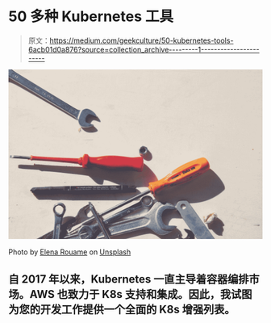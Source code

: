 # 50 多种 Kubernetes 工具

> 原文：<https://medium.com/geekculture/50-kubernetes-tools-6acb01d0a876?source=collection_archive---------1----------------------->

![](img/a4d0f7ce9e8b68065f3626d71200bd0e.png)

Photo by [Elena Rouame](https://unsplash.com/@roum?utm_source=medium&utm_medium=referral) on [Unsplash](https://unsplash.com?utm_source=medium&utm_medium=referral)

## 自 2017 年以来，Kubernetes 一直主导着容器编排市场。AWS 也致力于 K8s 支持和集成。因此，我试图为您的开发工作提供一个全面的 K8s 增强列表。